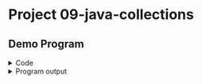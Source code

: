 # Project 09-java-collections

## Demo Program
<details>
  <summary>Code</summary>
  
  Code from [Main.java](src/main/java/com/eltex/Main.java)
  
  ![image](https://github.com/user-attachments/assets/bd8de1e7-07d0-4b62-991b-8b35f9cab38d)
  
</details>

<details>
  <summary>Program output</summary>
  
  ![image](https://github.com/user-attachments/assets/0acae244-bc69-4763-b340-434bfaaa69f2)
  
</details>
